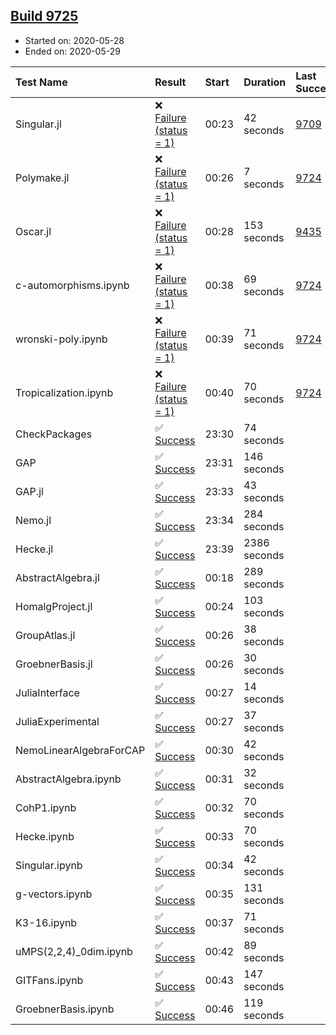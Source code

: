 ## [Build 9725](https://oscarci.mathematik.uni-kl.de/job/oscar/9725/)

* Started on: 2020-05-28
* Ended on: 2020-05-29

| Test Name    | Result | Start | Duration | Last Success | First Failure |
|:-------------|:-------|:------|:---------|:-------------|:--------------|
| Singular.jl | ❌ [Failure (status = 1)](https://oscarci.mathematik.uni-kl.de/job/oscar/9725/artifact/logs/build-9725/Singular.jl.log) | 00:23 | 42 seconds | [9709](https://oscarci.mathematik.uni-kl.de/job/oscar/9709/) | [9710](https://oscarci.mathematik.uni-kl.de/job/oscar/9710/) |
| Polymake.jl | ❌ [Failure (status = 1)](https://oscarci.mathematik.uni-kl.de/job/oscar/9725/artifact/logs/build-9725/Polymake.jl.log) | 00:26 | 7 seconds | [9724](https://oscarci.mathematik.uni-kl.de/job/oscar/9724/) | [9725](https://oscarci.mathematik.uni-kl.de/job/oscar/9725/) |
| Oscar.jl | ❌ [Failure (status = 1)](https://oscarci.mathematik.uni-kl.de/job/oscar/9725/artifact/logs/build-9725/Oscar.jl.log) | 00:28 | 153 seconds | [9435](https://oscarci.mathematik.uni-kl.de/job/oscar/9435/) | [9436](https://oscarci.mathematik.uni-kl.de/job/oscar/9436/) |
| c-automorphisms.ipynb | ❌ [Failure (status = 1)](https://oscarci.mathematik.uni-kl.de/job/oscar/9725/artifact/logs/build-9725/c-automorphisms.ipynb.log) | 00:38 | 69 seconds | [9724](https://oscarci.mathematik.uni-kl.de/job/oscar/9724/) | [9725](https://oscarci.mathematik.uni-kl.de/job/oscar/9725/) |
| wronski-poly.ipynb | ❌ [Failure (status = 1)](https://oscarci.mathematik.uni-kl.de/job/oscar/9725/artifact/logs/build-9725/wronski-poly.ipynb.log) | 00:39 | 71 seconds | [9724](https://oscarci.mathematik.uni-kl.de/job/oscar/9724/) | [9725](https://oscarci.mathematik.uni-kl.de/job/oscar/9725/) |
| Tropicalization.ipynb | ❌ [Failure (status = 1)](https://oscarci.mathematik.uni-kl.de/job/oscar/9725/artifact/logs/build-9725/Tropicalization.ipynb.log) | 00:40 | 70 seconds | [9724](https://oscarci.mathematik.uni-kl.de/job/oscar/9724/) | [9725](https://oscarci.mathematik.uni-kl.de/job/oscar/9725/) |
| CheckPackages | ✅ [Success](https://oscarci.mathematik.uni-kl.de/job/oscar/9725/artifact/logs/build-9725/CheckPackages.log) | 23:30 | 74 seconds |  |  |
| GAP | ✅ [Success](https://oscarci.mathematik.uni-kl.de/job/oscar/9725/artifact/logs/build-9725/GAP.log) | 23:31 | 146 seconds |  |  |
| GAP.jl | ✅ [Success](https://oscarci.mathematik.uni-kl.de/job/oscar/9725/artifact/logs/build-9725/GAP.jl.log) | 23:33 | 43 seconds |  |  |
| Nemo.jl | ✅ [Success](https://oscarci.mathematik.uni-kl.de/job/oscar/9725/artifact/logs/build-9725/Nemo.jl.log) | 23:34 | 284 seconds |  |  |
| Hecke.jl | ✅ [Success](https://oscarci.mathematik.uni-kl.de/job/oscar/9725/artifact/logs/build-9725/Hecke.jl.log) | 23:39 | 2386 seconds |  |  |
| AbstractAlgebra.jl | ✅ [Success](https://oscarci.mathematik.uni-kl.de/job/oscar/9725/artifact/logs/build-9725/AbstractAlgebra.jl.log) | 00:18 | 289 seconds |  |  |
| HomalgProject.jl | ✅ [Success](https://oscarci.mathematik.uni-kl.de/job/oscar/9725/artifact/logs/build-9725/HomalgProject.jl.log) | 00:24 | 103 seconds |  |  |
| GroupAtlas.jl | ✅ [Success](https://oscarci.mathematik.uni-kl.de/job/oscar/9725/artifact/logs/build-9725/GroupAtlas.jl.log) | 00:26 | 38 seconds |  |  |
| GroebnerBasis.jl | ✅ [Success](https://oscarci.mathematik.uni-kl.de/job/oscar/9725/artifact/logs/build-9725/GroebnerBasis.jl.log) | 00:26 | 30 seconds |  |  |
| JuliaInterface | ✅ [Success](https://oscarci.mathematik.uni-kl.de/job/oscar/9725/artifact/logs/build-9725/JuliaInterface.log) | 00:27 | 14 seconds |  |  |
| JuliaExperimental | ✅ [Success](https://oscarci.mathematik.uni-kl.de/job/oscar/9725/artifact/logs/build-9725/JuliaExperimental.log) | 00:27 | 37 seconds |  |  |
| NemoLinearAlgebraForCAP | ✅ [Success](https://oscarci.mathematik.uni-kl.de/job/oscar/9725/artifact/logs/build-9725/NemoLinearAlgebraForCAP.log) | 00:30 | 42 seconds |  |  |
| AbstractAlgebra.ipynb | ✅ [Success](https://oscarci.mathematik.uni-kl.de/job/oscar/9725/artifact/logs/build-9725/AbstractAlgebra.ipynb.log) | 00:31 | 32 seconds |  |  |
| CohP1.ipynb | ✅ [Success](https://oscarci.mathematik.uni-kl.de/job/oscar/9725/artifact/logs/build-9725/CohP1.ipynb.log) | 00:32 | 70 seconds |  |  |
| Hecke.ipynb | ✅ [Success](https://oscarci.mathematik.uni-kl.de/job/oscar/9725/artifact/logs/build-9725/Hecke.ipynb.log) | 00:33 | 70 seconds |  |  |
| Singular.ipynb | ✅ [Success](https://oscarci.mathematik.uni-kl.de/job/oscar/9725/artifact/logs/build-9725/Singular.ipynb.log) | 00:34 | 42 seconds |  |  |
| g-vectors.ipynb | ✅ [Success](https://oscarci.mathematik.uni-kl.de/job/oscar/9725/artifact/logs/build-9725/g-vectors.ipynb.log) | 00:35 | 131 seconds |  |  |
| K3-16.ipynb | ✅ [Success](https://oscarci.mathematik.uni-kl.de/job/oscar/9725/artifact/logs/build-9725/K3-16.ipynb.log) | 00:37 | 71 seconds |  |  |
| uMPS(2,2,4)_0dim.ipynb | ✅ [Success](https://oscarci.mathematik.uni-kl.de/job/oscar/9725/artifact/logs/build-9725/uMPS-2-2-4-_0dim.ipynb.log) | 00:42 | 89 seconds |  |  |
| GITFans.ipynb | ✅ [Success](https://oscarci.mathematik.uni-kl.de/job/oscar/9725/artifact/logs/build-9725/GITFans.ipynb.log) | 00:43 | 147 seconds |  |  |
| GroebnerBasis.ipynb | ✅ [Success](https://oscarci.mathematik.uni-kl.de/job/oscar/9725/artifact/logs/build-9725/GroebnerBasis.ipynb.log) | 00:46 | 119 seconds |  |  |
